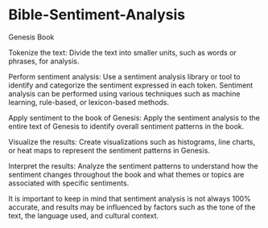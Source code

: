 # Bible-Sentiment-Analysis
Genesis Book

Tokenize the text: Divide the text into smaller units, such as words or phrases, for analysis.

Perform sentiment analysis: Use a sentiment analysis library or tool to identify and categorize the sentiment expressed in each token. Sentiment analysis can be performed using various techniques such as machine learning, rule-based, or lexicon-based methods.

Apply sentiment to the book of Genesis: Apply the sentiment analysis to the entire text of Genesis to identify overall sentiment patterns in the book.

Visualize the results: Create visualizations such as histograms, line charts, or heat maps to represent the sentiment patterns in Genesis.

Interpret the results: Analyze the sentiment patterns to understand how the sentiment changes throughout the book and what themes or topics are associated with specific sentiments.

It is important to keep in mind that sentiment analysis is not always 100% accurate, and results may be influenced by factors such as the tone of the text, the language used, and cultural context.




